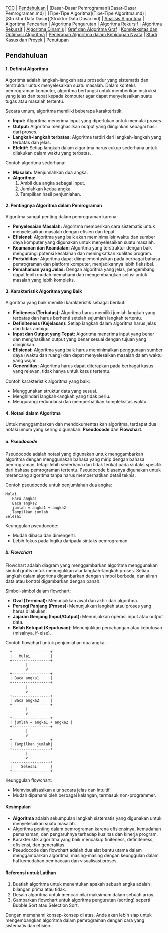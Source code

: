 [TOC](/) | [Pendahuluan](Pendahuluan.md) | [Dasar-Dasar Pemrograman](Dasar-Dasar Pemrograman.md) | [Tipe-Tipe Algoritma](Tipe-Tipe Algoritma.md) | [Struktur Data Dasar](Struktur Data Dasar.md) | [Analisis Algoritma]() | [Algoritma Pencarian]() | [Algoritma Pengurutan]() | [Algoritma Rekursif]() | [Algoritma Rekursif]() | [Algoritma Dinamis]() | [Graf dan Algoritma Graf]() | [Kompleksitas dan Optimasi Algoritma]() | [Penerapan Algoritma dalam Kehidupan Nyata]() | [Studi Kasus dan Proyek]() | [Penutupan]()

## **Pendahuluan**
#### **1. Definisi Algoritma**
Algoritma adalah langkah-langkah atau prosedur yang sistematis dan terstruktur untuk menyelesaikan suatu masalah. Dalam konteks pemrograman komputer, algoritma berfungsi untuk memberikan instruksi yang jelas dan tepat kepada komputer agar dapat menyelesaikan suatu tugas atau masalah tertentu.

Secara umum, algoritma memiliki beberapa karakteristik:
- **Input:** Algoritma menerima input yang diperlukan untuk memulai proses.
- **Output:** Algoritma menghasilkan output yang diinginkan sebagai hasil dari proses.
- **Langkah-langkah terbatas:** Algoritma terdiri dari langkah-langkah yang terbatas dan jelas.
- **Efektif:** Setiap langkah dalam algoritma harus cukup sederhana untuk dilakukan dalam waktu yang terbatas.

Contoh algoritma sederhana:
- **Masalah:** Menjumlahkan dua angka.
- **Algoritma:**
  1. Ambil dua angka sebagai input.
  2. Jumlahkan kedua angka.
  3. Tampilkan hasil penjumlahan.

#### **2. Pentingnya Algoritma dalam Pemrograman**
Algoritma sangat penting dalam pemrograman karena:
- **Penyelesaian Masalah:** Algoritma memberikan cara sistematis untuk menyelesaikan masalah dengan efisien dan tepat.
- **Efisiensi:** Algoritma yang baik akan meminimalisir waktu dan sumber daya komputer yang digunakan untuk menyelesaikan suatu masalah.
- **Keamanan dan Keandalan:** Algoritma yang terstruktur dengan baik mengurangi potensi kesalahan dan meningkatkan kualitas program.
- **Portabilitas:** Algoritma dapat diimplementasikan pada berbagai bahasa pemrograman dan platform komputer, menjadikannya lebih fleksibel.
- **Pemahaman yang Jelas:** Dengan algoritma yang jelas, pengembang dapat lebih mudah memahami dan mengembangkan solusi untuk masalah yang lebih kompleks.

#### **3. Karakteristik Algoritma yang Baik**
Algoritma yang baik memiliki karakteristik sebagai berikut:
- **Finiteness (Terbatas):** Algoritma harus memiliki jumlah langkah yang terbatas dan harus berhenti setelah sejumlah langkah tertentu.
- **Definiteness (Kejelasan):** Setiap langkah dalam algoritma harus jelas dan tidak ambigu.
- **Input dan Output yang Tepat:** Algoritma menerima input yang benar dan menghasilkan output yang benar sesuai dengan tujuan yang diinginkan.
- **Efisiensi:** Algoritma yang baik harus meminimalkan penggunaan sumber daya (waktu dan ruang) dan dapat menyelesaikan masalah dalam waktu yang wajar.
- **Generalitas:** Algoritma harus dapat diterapkan pada berbagai kasus yang relevan, tidak hanya untuk kasus tertentu.
  
Contoh karakteristik algoritma yang baik:
- Menggunakan struktur data yang sesuai.
- Menghindari langkah-langkah yang tidak perlu.
- Mengurangi redundansi dan memperhatikan kompleksitas waktu.

#### **4. Notasi dalam Algoritma**
Untuk menggambarkan dan mendokumentasikan algoritma, terdapat dua notasi umum yang sering digunakan: **Pseudocode** dan **Flowchart**.

##### **a. Pseudocode**
Pseudocode adalah notasi yang digunakan untuk menggambarkan algoritma dengan menggunakan bahasa yang mirip dengan bahasa pemrograman, tetapi lebih sederhana dan tidak terikat pada sintaks spesifik dari bahasa pemrograman tertentu. Pseudocode biasanya digunakan untuk merancang algoritma tanpa harus memperhatikan detail teknis.

Contoh pseudocode untuk penjumlahan dua angka:
```
Mulai
   Baca angka1
   Baca angka2
   jumlah = angka1 + angka2
   Tampilkan jumlah
Selesai
```

Keunggulan pseudocode:
- Mudah dibaca dan dimengerti.
- Lebih fokus pada logika daripada sintaks pemrograman.

##### **b. Flowchart**
Flowchart adalah diagram yang menggambarkan algoritma menggunakan simbol grafis untuk menunjukkan alur langkah-langkah proses. Setiap langkah dalam algoritma digambarkan dengan simbol berbeda, dan aliran data atau kontrol digambarkan dengan panah.

Simbol-simbol dalam flowchart:
- **Oval (Terminal):** Menunjukkan awal dan akhir dari algoritma.
- **Persegi Panjang (Proses):** Menunjukkan langkah atau proses yang harus dilakukan.
- **Jajaran Genjang (Input/Output):** Menunjukkan operasi input atau output data.
- **Belah Ketupat (Keputusan):** Menunjukkan percabangan atau keputusan (misalnya, if-else).
  
Contoh flowchart untuk penjumlahan dua angka:
```
  +-----------------+
  |   Mulai         |
  +-----------------+
         |
         v
  +-----------------+
  | Baca angka1     |
  +-----------------+
         |
         v
  +-----------------+
  | Baca angka2     |
  +-----------------+
         |
         v
  +-----------------+
  | jumlah = angka1 + angka2 |
  +-----------------+
         |
         v
  +-----------------+
  | Tampilkan jumlah|
  +-----------------+
         |
         v
  +-----------------+
  |    Selesai      |
  +-----------------+
```

Keunggulan flowchart:
- Memvisualisasikan alur secara jelas dan intuitif.
- Mudah dipahami oleh berbagai kalangan, termasuk non-programmer.

#### **Kesimpulan**
- **Algoritma** adalah sekumpulan langkah sistematis yang digunakan untuk menyelesaikan suatu masalah.
- Algoritma penting dalam pemrograman karena efisiensinya, kemudahan pemahaman, dan pengaruhnya terhadap kualitas dan kinerja program.
- Karakteristik algoritma yang baik mencakup finiteness, definiteness, efisiensi, dan generalitas.
- Pseudocode dan flowchart adalah dua alat bantu utama dalam menggambarkan algoritma, masing-masing dengan keunggulan dalam hal kemudahan pembacaan dan visualisasi proses.

#### **Referensi untuk Latihan**
1. Buatlah algoritma untuk menentukan apakah sebuah angka adalah bilangan prima atau tidak.
2. Desain algoritma untuk mencari nilai maksimum dalam sebuah array.
3. Gambarkan flowchart untuk algoritma pengurutan (sorting) seperti Bubble Sort atau Selection Sort.

Dengan memahami konsep-konsep di atas, Anda akan lebih siap untuk mengembangkan algoritma dalam pemrograman dengan cara yang sistematis dan efisien.
